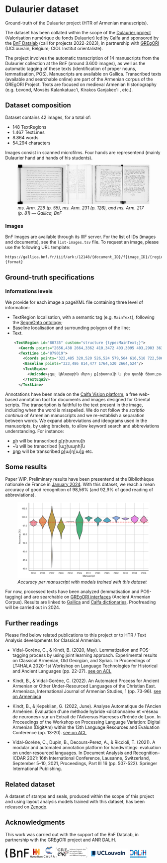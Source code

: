 # Dulaurier dataset
Ground-truth of the Dulaurier project (HTR of Armenian manuscripts).

The dataset has been collated within the scope of the [Dulaurier project](https://calfa.fr/blog/39) (Valorisation numérique du fonds Dulaurier) led by [Calfa](https://calfa.fr) and sponsored by the [BnF Datalab](https://www.bnf.fr/fr/bnf-datalab) (call for projects 2022-2023), in partnership with [GREgORI](https://uclouvain.be/fr/instituts-recherche/incal/ciol/gregori-project.html) (UCLouvain, Belgium; CIOL Institut orientaliste).

The project involves the automatic transcription of 14 manuscripts from the Dulaurier collection at the BnF (around 3.600 images), as well as the automatic tagging of these texts (identification of proper nouns, lemmatisation, POS). Manuscripts are available on Gallica. Transcribed texts (available and searchable online) are part of the Armenian corpus of the GREgORI Project. Texts are focused on medieval Armenian historiography (e.g. Łevond, Movsēs Kalankatuac'i, Kirakos Ganjakec'i , etc.).

## Dataset composition

Dataset contains 42 images, for a total of:

* 148 TextRegions
* 1.467 TextLines
* 8.864 words
* 54.294 characters

Images consist in scanned microfilms. Four hands are representend (mainly Dulaurier hand and hands of his students).

<figure>
    <img src="docs/img/dulaurier-project-mss.jpg"/>
    <figcaption><i>ms. Arm. 226 (p. 55), ms. Arm. 231 (p. 126), and ms. Arm. 217 (p. 81) — Gallica, BnF</i></figcaption>
</figure>


### Images
BnF Images are available through its IIIF server. For the list of IDs (images and documents), see the `list-images.tsv` file. To request an image, please use the following URL template:

```
https://gallica.bnf.fr/iiif/ark:/12148/{document_ID}/f{image_ID}/{region}/{size}/{rotation}/{quality}.{format}
```

## Ground-truth specifications

### Informations levels

We provide for each image a pageXML file containing three level of information:
* TextRegion localisation, with a semantic tag (e.g. `MainText`), following the [SegmOnto ontology](https://github.com/SegmOnto/Guidelines);
* Baseline localisation and surrounding polygon of the line;
* Text.

```xml
    <TextRegion id="80735" custom="structure {type:MainText;}">
      <Coords points="2656,438 2664,3362 410,3472 403,3095 403,2903 363,2705 312,402 2656,438"/>
      <TextLine id="879019">
        <Coords points="322,485 320,520 526,524 579,504 616,518 722,506 757,524 802,516 845,532 937,512 1039,512 1078,530 1114,516 1141,528 1174,518 1245,540 1353,520 1443,520 1555,547 1753,551 1817,540 1858,553 1960,542 2154,555 2207,536 2401,553 2433,540 2658,542 2662,522 2658,473 2578,473 2456,444 2327,467 2239,440 2194,449 2150,426 2062,453 1992,424 1804,457 1692,457 1660,440 1555,451 1441,412 1247,408 1151,424 1098,420 1049,438 961,416 882,438 845,428 779,436 645,400 575,432 475,432 322,389 322,485"/>
        <Baseline points="323,486 814,477 1764,520 2664,524"/>
        <TextEquiv>
          <Unicode>չգալ կենարարին մերոյ ք[րիստոս]ի և յետ դարձի Յիսուբա</Unicode>
        </TextEquiv>
      </TextLine>
```

Annotations have been made on the [Calfa Vision platform](https://vision.calfa.fr), a free web-based annotation tool for documents and images designed for Oriental scripts.
The transcription is faithful to the text present in the image, including when the word is misspelled.
We do not follow the *scriptio continua* of Armenian manuscripts and we re-establish a separation between words. We expand abbreviations and ideograms used in the manuscripts, by using brackets, to allow keyword search and abbreviations understanding. For instance:

* քի will be transcribed ք[րիստոս]ի
* ~ն will be transcribed [աշխարհ]ն
* քղք will be transcribed ք[ա]ղ[ա]ք
etc.

## Some results

Paper WIP.
Preliminary results have been presentend at the Bibliothèque nationale de France in [January 2024](https://bnf.hypotheses.org/37691).
With this dataset, we reach a mean accuracy of good recognition of 98,56% (and 92,9% of good reading of abbreviations).

<figure>
    <img src="docs/img/accuracy-mss.png"/>
    <figcaption><i>Accuracy per manuscript with models trained with this dataset</i></figcaption>
</figure>


For now, processed texts have been analyzed (lemmatisation and POS-tagging) and are searchable on [GREgORI interfaces](https://v2.gregoriproject.com) (Ancient Armenian Corpus). Results are linked to [Gallica](https://gallica.bnf.fr) and [Calfa dictionaries](https://dictionary.calfa.fr). Proofreading will be carried out in 2024.


## Further readings

Please find below related publications to this project or to HTR / Text Analysis developments for Classical Armenian.

* Vidal-Gorène, C., & Kindt, B. (2020, May). Lemmatization and POS-tagging process by using joint learning approach. Experimental results on Classical Armenian, Old Georgian, and Syriac. In Proceedings of LT4HALA 2020-1st Workshop on Language Technologies for Historical and Ancient Languages (pp. 22-27). [see on ACL](https://aclanthology.org/2020.lt4hala-1.4.pdf)

* Kindt, B., & Vidal-Gorène, C. (2022). An Automated Process for Ancient Armenian or Other Under-Resourced Languages of the Christian East. Armeniaca, International Journal of Armenian Studies, 1 (pp. 73-96). [see on Armeniaca](https://edizionicafoscari.unive.it/media/pdf/article/armeniaca/2022/1/art-10.30687-arm-2974-6051-2022-01-005_lMiAeVT.pdf)

* Kindt, B., & Kepeklian, G. (2022, June). Analyse Automatique de l'Ancien Arménien. Évaluation d'une méthode hybride «dictionnaire» et «réseau de neurones» sur un Extrait de l'Adversus Haereses d'Irénée de Lyon. In Proceedings of the Workshop on Processing Language Variation: Digital Armenian (DigitAm) within the 13th Language Resources and Evaluation Conference (pp. 13-20). [see on ACL](https://aclanthology.org/2022.digitam-1.3.pdf)

* Vidal-Gorène, C., Dupin, B., Decours-Perez, A., & Riccioli, T. (2021). A modular and automated annotation platform for handwritings: evaluation on under-resourced languages. In Document Analysis and Recognition–ICDAR 2021: 16th International Conference, Lausanne, Switzerland, September 5–10, 2021, Proceedings, Part III 16 (pp. 507-522). Springer International Publishing.

## Related dataset

A dataset of stamps and seals, produced within the scope of this project and using layout analysis models trained with this dataset, has been released on [Zenodo](https://zenodo.org/records/10548599).

## Acknowledgments

This work was carried out with the support of the BnF Datalab, in partnership with the GREgORI project and ANR DALiH.

<img src="docs/logos/bnf.png" width="15%"/> <img src="docs/logos/humanum.png" width="8%"/> <img src="docs/logos/calfa.png" width="7%"/> <img src="docs/logos/gregori.png" width="20%"/> <img src="docs/logos/ucl.png" width="25%"/> <img src="docs/logos/dalih.png" width="12%"/>
